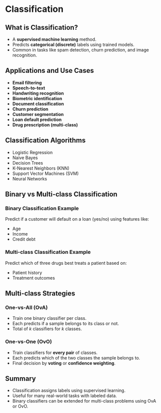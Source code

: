 # Classification

## What is Classification?

- A **supervised machine learning** method.
- Predicts **categorical (discrete)** labels using trained models.
- Common in tasks like spam detection, churn prediction, and image recognition.

## Applications and Use Cases

- **Email filtering**
- **Speech-to-text**
- **Handwriting recognition**
- **Biometric identification**
- **Document classification**
- **Churn prediction**
- **Customer segmentation**
- **Loan default prediction**
- **Drug prescription (multi-class)**

## Classification Algorithms

- Logistic Regression
- Naive Bayes
- Decision Trees
- K-Nearest Neighbors (KNN)
- Support Vector Machines (SVM)
- Neural Networks

## Binary vs Multi-class Classification

### Binary Classification Example

Predict if a customer will default on a loan (yes/no) using features like:

- Age
- Income
- Credit debt

### Multi-class Classification Example

Predict which of three drugs best treats a patient based on:

- Patient history
- Treatment outcomes

## Multi-class Strategies

### One-vs-All (OvA)

- Train one binary classifier per class.
- Each predicts if a sample belongs to its class or not.
- Total of _k_ classifiers for _k_ classes.

### One-vs-One (OvO)

- Train classifiers for **every pair** of classes.
- Each predicts which of the two classes the sample belongs to.
- Final decision by **voting** or **confidence weighting**.

## Summary

- Classification assigns labels using supervised learning.
- Useful for many real-world tasks with labeled data.
- Binary classifiers can be extended for multi-class problems using OvA or OvO.
